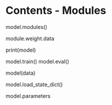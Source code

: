 &emsp;
# Contents - Modules

model.modules()

module.weight.data

print(model)

model.train()
model.eval()

model(data)

model.load_state_dict()

model.parameters